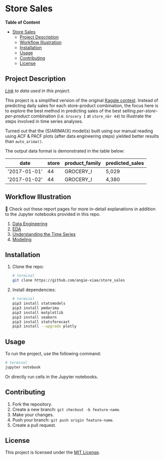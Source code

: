# Store Sales

**Table of Content**
- [Store Sales](#store-sales)
  - [Project Description](#project-description)
  - [Workflow Illustration](#workflow-illustration)
  - [Installation](#installation)
  - [Usage](#usage)
  - [Contributing](#contributing)
  - [License](#license)
  

## Project Description 

*[Link](https://www.kaggle.com/competitions/store-sales-time-series-forecasting/data) to data used in this project.* 

This project is a simplified version of the original [Kaggle contest](https://www.kaggle.com/competitions/store-sales-time-series-forecasting/data). Instead of predicting daily sales for each store-product combination, the focus here is to explore the best method in predicting sales of the best selling *per-store-per-product* combination (i.e. `Grocery I` at `store_nbr 44`) to illustrate the steps involved in time series analyses.

Turned out that the (S)ARIMA(X) model(s) built using our manual reading using ACF & PACF plots (after data engineering steps) yielded better results than `auto_arima()`.

The output data format is demonstrated in the table below:

| date | store | product_family | predicted_sales |
| ---- | ----- | -------------- |  -------------- |
| '2017-01-01' | 44 | GROCERY_I | 5,029|
| '2017-01-02' | 44 | GROCERY_I | 4,380|

## Workflow Illustration
📌 Check out these report pages for more in-detail explanations in addition to the Jupyter notebooks provided in this repo.
1. [Data Engineering](https://www.notion.so/angie-xiao/1-Data-Engineering-7750f402b0f14db3bb00dbf5c85f5147)
2. [EDA](https://www.notion.so/angie-xiao/2-EDA-f2b02937db4c47da9b02e4ab896c6692)
3. [Understanding the Time Series](https://www.notion.so/angie-xiao/3-Understanding-the-Time-Series-Data-dc7a47281d694f2ebcad183ccadae2dd)
4. [Modeling](https://www.notion.so/angie-xiao/4-Modeling-040b592c3d88411b8c301a2bf5d49b4f)

## Installation
1. Clone the repo:
   ```bash
   # terminal
   git clone https://github.com/angie-xiao/store_sales
   ```
2. Install dependencies:
   ```bash
   # terminal
   pip3 install statsmodels
   pip3 install pmdarima
   pip3 install matplotlib
   pip3 install seaborn
   pip3 install statsforecast
   pip3 install --upgrade plotly
   ```

## Usage

To run the project, use the following command:
```bash
# terminal
jupyter notebook
```
Or directly run cells in the Jupyter notebooks.

## Contributing
1. Fork the repository.
2. Create a new branch: `git checkout -b feature-name`.
3. Make your changes.
4. Push your branch: `git push origin feature-name`.
5. Create a pull request.

## License
This project is licensed under the [MIT License](LICENSE).

